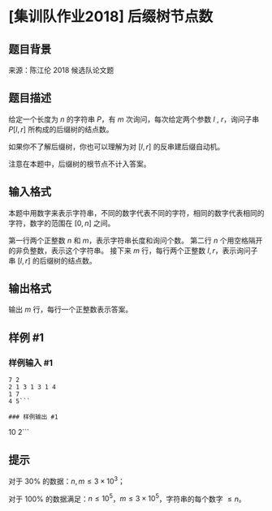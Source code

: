 # [集训队作业2018] 后缀树节点数

## 题目背景

来源：陈江伦 2018 候选队论文题

## 题目描述

给定一个长度为 $n$ 的字符串 $P$，有 $m$ 次询问，每次给定两个参数 $l$ , $r$，询问子串 $P[l,r]$ 所构成的后缀树的结点数。

如果你不了解后缀树，你也可以理解为对 $[l,r]$ 的反串建后缀自动机。

注意在本题中，后缀树的根节点不计入答案。

## 输入格式

本题中用数字来表示字符串，不同的数字代表不同的字符，相同的数字代表相同的字符，数字的范围在 $[0,n]$ 之间。

第一行两个正整数 $n$ 和 $m$，表示字符串长度和询问个数。
第二行 $n$ 个用空格隔开的非负整数，表示这个字符串。
接下来 $m$ 行，每行两个正整数 $l,r$，表示询问子串 $[l,r]$ 的后缀树的结点数。

## 输出格式

输出 $m$ 行，每行一个正整数表示答案。

## 样例 #1

### 样例输入 #1
```
7 2
2 1 3 1 3 1 4
1 7
4 5```

### 样例输出 #1

```
10
2```

## 提示

对于 $30\%$ 的数据：$n,m\le 3\times 10^3$；

对于 $100\%$ 的数据满足：$n\le 10^5$，$m\le 3\times 10^5$，字符串的每个数字 $\le n$。
